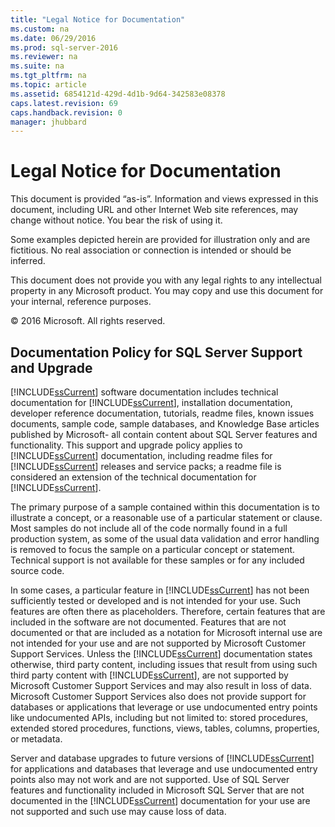 ```yaml
---
title: "Legal Notice for Documentation"
ms.custom: na
ms.date: 06/29/2016
ms.prod: sql-server-2016
ms.reviewer: na
ms.suite: na
ms.tgt_pltfrm: na
ms.topic: article
ms.assetid: 6854121d-429d-4d1b-9d64-342583e08378
caps.latest.revision: 69
caps.handback.revision: 0
manager: jhubbard
---
```

# Legal Notice for Documentation
This document is provided “as-is”. Information and views expressed in this document, including URL and other Internet Web site references, may change without notice. You bear the risk of using it.  
  
 Some examples depicted herein are provided for illustration only and are fictitious. No real association or connection is intended or should be inferred.  
  
 This document does not provide you with any legal rights to any intellectual property in any Microsoft product. You may copy and use this document for your internal, reference purposes.  
  
 © 2016 Microsoft. All rights reserved.  
  
## Documentation Policy for SQL Server Support and Upgrade  
 [!INCLUDE[ssCurrent](../../Topics/TopicNameContainA/tokens/ssCurrent_md.md)] software documentation includes technical documentation for [!INCLUDE[ssCurrent](../../Topics/TopicNameContainA/tokens/ssCurrent_md.md)], installation documentation, developer reference documentation, tutorials,  readme files, known issues documents, sample code, sample databases, and Knowledge Base articles published by Microsoft- all contain content about SQL Server features and functionality. This support and upgrade policy applies to [!INCLUDE[ssCurrent](../../Topics/TopicNameContainA/tokens/ssCurrent_md.md)] documentation, including readme files for [!INCLUDE[ssCurrent](../../Topics/TopicNameContainA/tokens/ssCurrent_md.md)] releases and service packs; a readme file is considered an extension of the technical documentation for [!INCLUDE[ssCurrent](../../Topics/TopicNameContainA/tokens/ssCurrent_md.md)].  
  
 The primary purpose of a sample contained within this documentation is to illustrate a concept, or a reasonable use of a particular statement or clause. Most samples do not include all of the code normally found in a full production system, as some of the usual data validation and error handling is removed to focus the sample on a particular concept or statement. Technical support is not available for these samples or for any included source code.  
  
 In some cases, a particular feature in [!INCLUDE[ssCurrent](../../Topics/TopicNameContainA/tokens/ssCurrent_md.md)] has not been sufficiently tested or developed and is not intended for your use. Such features are often there as placeholders. Therefore, certain features that are included in the software are not documented. Features that are not documented or that are included as a notation for Microsoft internal use are not intended for your use and are not supported by Microsoft Customer Support Services. Unless the [!INCLUDE[ssCurrent](../../Topics/TopicNameContainA/tokens/ssCurrent_md.md)] documentation states otherwise, third party content, including issues that result from using such third party content with [!INCLUDE[ssCurrent](../../Topics/TopicNameContainA/tokens/ssCurrent_md.md)], are not supported by Microsoft Customer Support Services and may also result in loss of data. Microsoft Customer Support Services also does not provide support for databases or applications that leverage or use undocumented entry points like undocumented APIs, including but not limited to: stored procedures, extended stored procedures, functions, views, tables, columns, properties, or metadata.  
  
 Server and database upgrades to future versions of [!INCLUDE[ssCurrent](../../Topics/TopicNameContainA/tokens/ssCurrent_md.md)] for applications and databases that leverage and use undocumented entry points also may not work and are not supported. Use of SQL Server features and functionality included in Microsoft SQL Server that are not documented in the [!INCLUDE[ssCurrent](../../Topics/TopicNameContainA/tokens/ssCurrent_md.md)] documentation for your use are not supported and such use may cause loss of data.